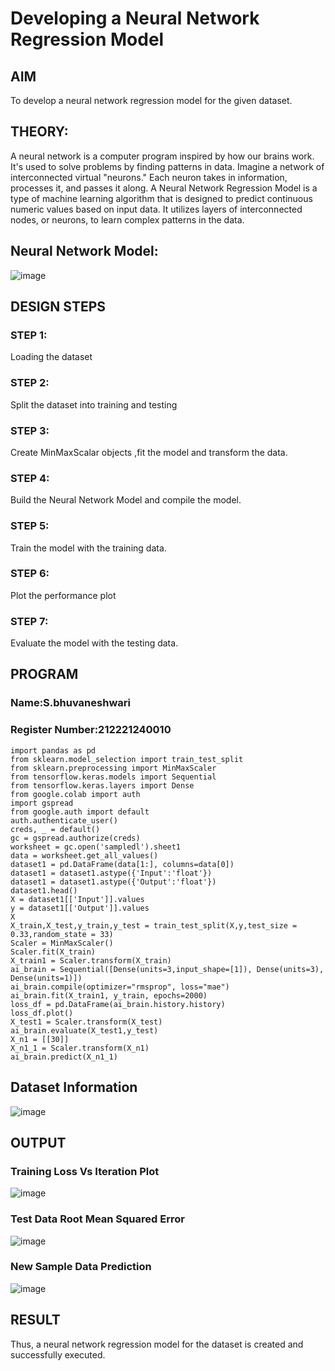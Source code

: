 # Developing a Neural Network Regression Model

## AIM

To develop a neural network regression model for the given dataset.

## THEORY:
A neural network is a computer program inspired by how our brains work. It's used to solve problems by finding patterns in data. Imagine a network of interconnected virtual "neurons." Each neuron takes in information, processes it, and passes it along. A Neural Network Regression Model is a type of machine learning algorithm that is designed to predict continuous numeric values based on input data. It utilizes layers of interconnected nodes, or neurons, to learn complex patterns in the data.

## Neural Network Model:

![image](https://github.com/Bhuvaneshwari-2003/basic-nn-model/assets/94828604/99022ac8-bae7-417d-8294-032b954c6cc1)


## DESIGN STEPS

### STEP 1:

Loading the dataset

### STEP 2:

Split the dataset into training and testing

### STEP 3:

Create MinMaxScalar objects ,fit the model and transform the data.

### STEP 4:

Build the Neural Network Model and compile the model.

### STEP 5:

Train the model with the training data.

### STEP 6:

Plot the performance plot

### STEP 7:

Evaluate the model with the testing data.

## PROGRAM
### Name:S.bhuvaneshwari
### Register Number:212221240010
```
import pandas as pd
from sklearn.model_selection import train_test_split
from sklearn.preprocessing import MinMaxScaler
from tensorflow.keras.models import Sequential
from tensorflow.keras.layers import Dense
from google.colab import auth
import gspread
from google.auth import default
auth.authenticate_user()
creds, _ = default()
gc = gspread.authorize(creds)
worksheet = gc.open('sampledl').sheet1
data = worksheet.get_all_values()
dataset1 = pd.DataFrame(data[1:], columns=data[0])
dataset1 = dataset1.astype({'Input':'float'})
dataset1 = dataset1.astype({'Output':'float'})
dataset1.head()
X = dataset1[['Input']].values
y = dataset1[['Output']].values
X
X_train,X_test,y_train,y_test = train_test_split(X,y,test_size = 0.33,random_state = 33)
Scaler = MinMaxScaler()
Scaler.fit(X_train)
X_train1 = Scaler.transform(X_train)
ai_brain = Sequential([Dense(units=3,input_shape=[1]), Dense(units=3), Dense(units=1)])
ai_brain.compile(optimizer="rmsprop", loss="mae")
ai_brain.fit(X_train1, y_train, epochs=2000)
loss_df = pd.DataFrame(ai_brain.history.history)
loss_df.plot()
X_test1 = Scaler.transform(X_test)
ai_brain.evaluate(X_test1,y_test)
X_n1 = [[30]]
X_n1_1 = Scaler.transform(X_n1)
ai_brain.predict(X_n1_1)
```
## Dataset Information

![image](https://github.com/Bhuvaneshwari-2003/basic-nn-model/assets/94828604/ef6ec2b8-c11d-4fe4-b38b-6b84525456f9)


## OUTPUT

### Training Loss Vs Iteration Plot
![image](https://github.com/Bhuvaneshwari-2003/basic-nn-model/assets/94828604/10e30976-6d04-4e5e-9f41-b077e35c94df)


### Test Data Root Mean Squared Error

![image](https://github.com/Bhuvaneshwari-2003/basic-nn-model/assets/94828604/3471e23c-f5c4-4224-b72e-fb50f1a6db71)


### New Sample Data Prediction

![image](https://github.com/Bhuvaneshwari-2003/basic-nn-model/assets/94828604/cc07289d-cec0-4bfa-ba0f-04d2573bbaf6)


## RESULT

Thus, a neural network regression model for the dataset is created and successfully executed.
